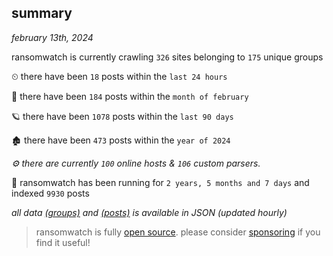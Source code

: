 
## summary
_february 13th, 2024_

ransomwatch is currently crawling `326` sites belonging to `175` unique groups

⏲ there have been `18` posts within the `last 24 hours`

🦈 there have been `184` posts within the `month of february`

🪐 there have been `1078` posts within the `last 90 days`

🏚 there have been `473` posts within the `year of 2024`

_⚙️ there are currently `100` online hosts & `106` custom parsers._

🦕 ransomwatch has been running for `2 years, 5 months and 7 days` and indexed `9930` posts

_all data  [(groups)](http://ransomwhat.telemetry.ltd/groups) and [(posts)](http://ransomwhat.telemetry.ltd/posts) is available in JSON (updated hourly)_

> ransomwatch is fully [open source](https://github.com/joshhighet/ransomwatch#ransomwatch--). please consider [sponsoring](https://github.com/sponsors/joshhighet) if you find it useful!
